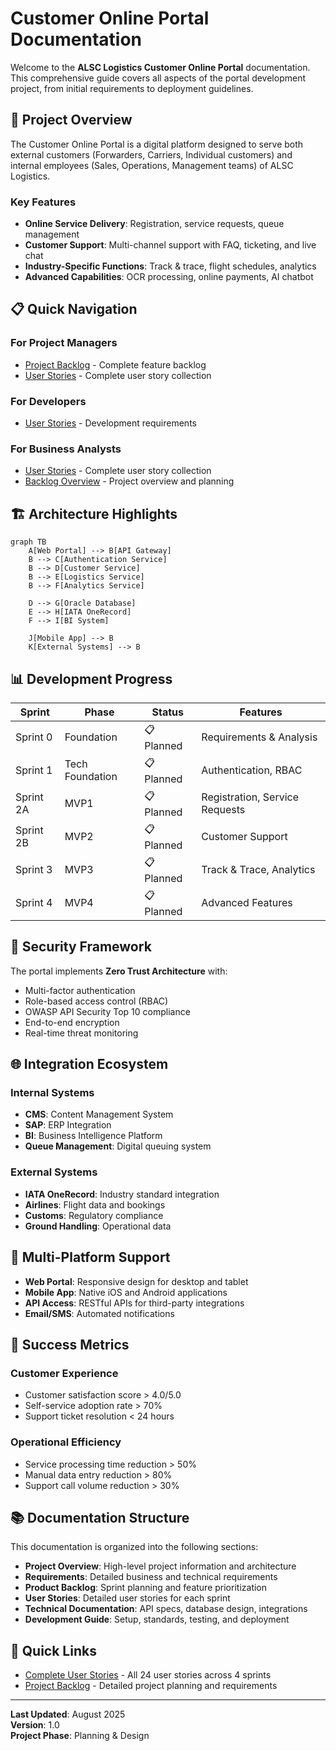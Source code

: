 # Customer Online Portal Documentation

Welcome to the **ALSC Logistics Customer Online Portal** documentation. This comprehensive guide covers all aspects of the portal development project, from initial requirements to deployment guidelines.

## 🚀 Project Overview

The Customer Online Portal is a digital platform designed to serve both external customers (Forwarders, Carriers, Individual customers) and internal employees (Sales, Operations, Management teams) of ALSC Logistics.

### Key Features

- **Online Service Delivery**: Registration, service requests, queue management
- **Customer Support**: Multi-channel support with FAQ, ticketing, and live chat
- **Industry-Specific Functions**: Track & trace, flight schedules, analytics
- **Advanced Capabilities**: OCR processing, online payments, AI chatbot

## 📋 Quick Navigation

### For Project Managers
- [Project Backlog](backlog/overview.md) - Complete feature backlog
- [User Stories](backlog/user-stories.md) - Complete user story collection

### For Developers  
- [User Stories](backlog/user-stories.md) - Development requirements

### For Business Analysts
- [User Stories](backlog/user-stories.md) - Complete user story collection
- [Backlog Overview](backlog/overview.md) - Project overview and planning

## 🏗️ Architecture Highlights

```mermaid
graph TB
    A[Web Portal] --> B[API Gateway]
    B --> C[Authentication Service]
    B --> D[Customer Service]
    B --> E[Logistics Service]
    B --> F[Analytics Service]
    
    D --> G[Oracle Database]
    E --> H[IATA OneRecord]
    F --> I[BI System]
    
    J[Mobile App] --> B
    K[External Systems] --> B
```

## 📊 Development Progress

| Sprint | Phase | Status | Features |
|--------|-------|--------|----------|
| Sprint 0 | Foundation | 📋 Planned | Requirements & Analysis |
| Sprint 1 | Tech Foundation | 📋 Planned | Authentication, RBAC |
| Sprint 2A | MVP1 | 📋 Planned | Registration, Service Requests |
| Sprint 2B | MVP2 | 📋 Planned | Customer Support |
| Sprint 3 | MVP3 | 📋 Planned | Track & Trace, Analytics |
| Sprint 4 | MVP4 | 📋 Planned | Advanced Features |

## 🔐 Security Framework

The portal implements **Zero Trust Architecture** with:

- Multi-factor authentication
- Role-based access control (RBAC)
- OWASP API Security Top 10 compliance
- End-to-end encryption
- Real-time threat monitoring

## 🌐 Integration Ecosystem

### Internal Systems
- **CMS**: Content Management System
- **SAP**: ERP Integration
- **BI**: Business Intelligence Platform
- **Queue Management**: Digital queuing system

### External Systems  
- **IATA OneRecord**: Industry standard integration
- **Airlines**: Flight data and bookings
- **Customs**: Regulatory compliance
- **Ground Handling**: Operational data

## 📱 Multi-Platform Support

- **Web Portal**: Responsive design for desktop and tablet
- **Mobile App**: Native iOS and Android applications
- **API Access**: RESTful APIs for third-party integrations
- **Email/SMS**: Automated notifications

## 🎯 Success Metrics

### Customer Experience
- Customer satisfaction score > 4.0/5.0
- Self-service adoption rate > 70%
- Support ticket resolution < 24 hours

### Operational Efficiency
- Service processing time reduction > 50%
- Manual data entry reduction > 80%
- Support call volume reduction > 30%

## 📚 Documentation Structure

This documentation is organized into the following sections:

- **Project Overview**: High-level project information and architecture
- **Requirements**: Detailed business and technical requirements
- **Product Backlog**: Sprint planning and feature prioritization
- **User Stories**: Detailed user stories for each sprint
- **Technical Documentation**: API specs, database design, integrations
- **Development Guide**: Setup, standards, testing, and deployment

## 🔗 Quick Links

- [Complete User Stories](backlog/user-stories.md) - All 24 user stories across 4 sprints
- [Project Backlog](backlog/overview.md) - Detailed project planning and requirements

---

**Last Updated**: August 2025  
**Version**: 1.0  
**Project Phase**: Planning & Design